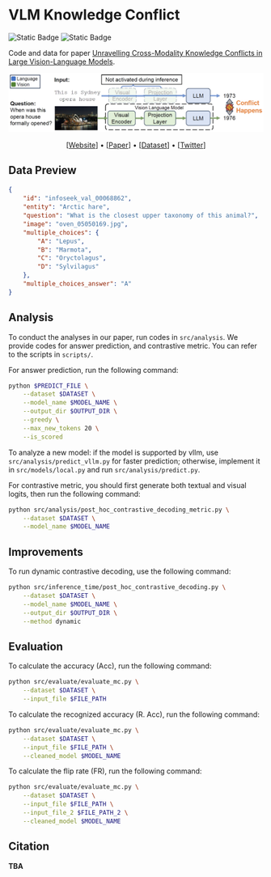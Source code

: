 # VLM Knowledge Conflict

![Static Badge](https://img.shields.io/badge/vision%20and%20language-blue)
![Static Badge](https://img.shields.io/badge/knowledge%20conflict-blue)

Code and data for paper [Unravelling Cross-Modality Knowledge Conflicts in Large Vision-Language Models]().

![](figures/case.jpg)

<p align="center">
    [<a href="https://darthzhu.github.io/cross-modality-knowledge-conflict/">Website</a>] •
    [<a href="">Paper</a>] •
    [<a href="https://huggingface.co/datasets/DarthZhu/vlm-knowledge-conflict">Dataset</a>] •
    [<a href="">Twitter</a>]
</p>

## Data Preview

```json
{
    "id": "infoseek_val_00068862",
    "entity": "Arctic hare",
    "question": "What is the closest upper taxonomy of this animal?",
    "image": "oven_05050169.jpg",
    "multiple_choices": {
        "A": "Lepus",
        "B": "Marmota",
        "C": "Oryctolagus",
        "D": "Sylvilagus"
    },
    "multiple_choices_answer": "A"
}
```

## Analysis

To conduct the analyses in our paper, run codes in `src/analysis`.
We provide codes for answer prediction, and contrastive metric.
You can refer to the scripts in `scripts/`.

For answer prediction, run the following command:

```bash
python $PREDICT_FILE \
    --dataset $DATASET \
    --model_name $MODEL_NAME \
    --output_dir $OUTPUT_DIR \
    --greedy \
    --max_new_tokens 20 \
    --is_scored
```

To analyze a new model: if the model is supported by vllm, use `src/analysis/predict_vllm.py` for faster prediction; otherwise, implement it in `src/models/local.py` and run `src/analysis/predict.py`.

For contrastive metric, you should first generate both textual and visual logits, then run the following command:

```bash
python src/analysis/post_hoc_contrastive_decoding_metric.py \
    --dataset $DATASET \
    --model_name $MODEL_NAME
```

## Improvements

To run dynamic contrastive decoding, use the following command:

```bash
python src/inference_time/post_hoc_contrastive_decoding.py \
    --dataset $DATASET \
    --model_name $MODEL_NAME \
    --output_dir $OUTPUT_DIR \
    --method dynamic
```

## Evaluation

To calculate the accuracy (Acc), run the following command:

```bash
python src/evaluate/evaluate_mc.py \
    --dataset $DATASET \
    --input_file $FILE_PATH
```

To calculate the recognized accuracy (R. Acc), run the following command:

```bash
python src/evaluate/evaluate_mc.py \
    --dataset $DATASET \
    --input_file $FILE_PATH \
    --cleaned_model $MODEL_NAME
```

To calculate the flip rate (FR), run the following command:

```bash
python src/evaluate/evaluate_mc.py \
    --dataset $DATASET \
    --input_file $FILE_PATH \
    --input_file_2 $FILE_PATH_2 \
    --cleaned_model $MODEL_NAME
```

## Citation

**TBA**

<!-- If you find this repo useful, please cite the following paper:

```bib
@article{,
    title={Unravelling Cross-Modality Knowledge Conflicts in Large Vision-Language Models},
    author={},
    journal={arXiv preprint},
    year={2024}
}
``` -->